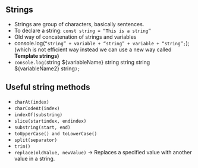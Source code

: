 ## Strings

- Strings are group of characters, basically sentences.
- To declare a string: `const string = “This is a string”`
- Old way of concatenation of strings and variables
- console.log(`“string” + variable + “string” + variable + “string”;`);
    (which is not efficient way instead we can use a new way called **Template strings)**
- `console.log(`string ${variableName} string string string ${variableName2} string`);`

## Useful string methods
- `charAt(index)`
- `charCodeAt(index)`
- `indexOf(substring)`
- `slice(startindex, endindex)`
- `substring(start, end)`
- `toUpperCase() and toLowerCase()`
- `split(separator)`
- `trim()`
- `replace(oldValue, newValue)` -> Replaces a specified value with another value in a string.
